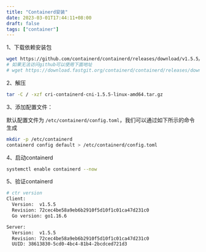 ```yaml
---
title: "Containerd安装"
date: 2023-03-01T17:44:11+08:00
draft: false
tags: ["container"] 
---
```


1、下载依赖安装包

```bash
wget https://github.com/containerd/containerd/releases/download/v1.5.5/cri-containerd-cni-1.5.5-linux-amd64.tar.gz
# 如果无法访问github可以使用下面地址
# wget https://download.fastgit.org/containerd/containerd/releases/download/v1.5.5/cri-containerd-cni-1.5.5-linux-amd64.tar.gz
```

2、解压

```bash
tar -C / -xzf cri-containerd-cni-1.5.5-linux-amd64.tar.gz
```

3、添加配置文件：

默认配置文件为 `/etc/containerd/config.toml`，我们可以通过如下所示的命令生成

```bash
mkdir -p /etc/containerd
containerd config default > /etc/containerd/config.toml
```

4、启动containerd

```bash
systemctl enable containerd --now
```

5、验证containerd

```bash
# ctr version
Client:
  Version:  v1.5.5
  Revision: 72cec4be58a9eb6b2910f5d10f1c01ca47d231c0
  Go version: go1.16.6

Server:
  Version:  v1.5.5
  Revision: 72cec4be58a9eb6b2910f5d10f1c01ca47d231c0
  UUID: 38613830-5cd0-4bc4-81b4-2bcdced721d3
```
